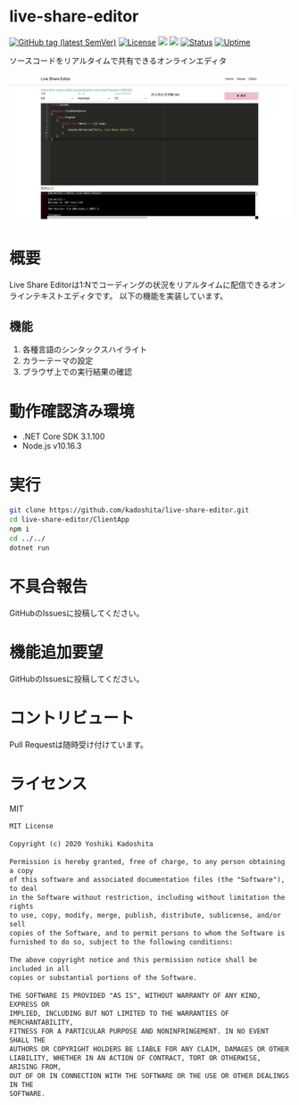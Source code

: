 # live-share-editor

[![GitHub tag (latest SemVer)](https://img.shields.io/github/tag/kadoshita/live-share-editor.svg)](https://github.com/kadoshita/live-share-editor)
[![License](https://img.shields.io/badge/License-MIT-blue.svg)](https://opensource.org/licenses/MIT)
![](https://github.com/kadoshita/live-share-editor/workflows/Build/badge.svg)
![](https://github.com/kadoshita/live-share-editor/workflows/Build%20and%20Deploy%20to%20Azure/badge.svg)
[![Status](https://img.shields.io/website?down_message=offline&label=status&up_message=online&url=https%3A%2F%2Flive-share-editor.azurewebsites.net)](https://live-share-editor.azurewebsites.net/)
[![Uptime](https://img.shields.io/uptimerobot/ratio/m781898054-5bece018a6ccbb8901c61b80)](https://live-share-editor.azurewebsites.net/)

ソースコードをリアルタイムで共有できるオンラインエディタ

![screenshot](ClientApp/public/screenshot.png)

# 概要
Live Share Editorは1:Nでコーディングの状況をリアルタイムに配信できるオンラインテキストエディタです。
以下の機能を実装しています。
## 機能
1. 各種言語のシンタックスハイライト
1. カラーテーマの設定
1. ブラウザ上での実行結果の確認

# 動作確認済み環境
* .NET Core SDK 3.1.100
* Node.js v10.16.3

# 実行

```sh
git clone https://github.com/kadoshita/live-share-editor.git
cd live-share-editor/ClientApp
npm i
cd ../../
dotnet run
```

# 不具合報告
GitHubのIssuesに投稿してください。

# 機能追加要望
GitHubのIssuesに投稿してください。

# コントリビュート
Pull Requestは随時受け付けています。

# ライセンス
MIT
```
MIT License

Copyright (c) 2020 Yoshiki Kadoshita

Permission is hereby granted, free of charge, to any person obtaining a copy
of this software and associated documentation files (the "Software"), to deal
in the Software without restriction, including without limitation the rights
to use, copy, modify, merge, publish, distribute, sublicense, and/or sell
copies of the Software, and to permit persons to whom the Software is
furnished to do so, subject to the following conditions:

The above copyright notice and this permission notice shall be included in all
copies or substantial portions of the Software.

THE SOFTWARE IS PROVIDED "AS IS", WITHOUT WARRANTY OF ANY KIND, EXPRESS OR
IMPLIED, INCLUDING BUT NOT LIMITED TO THE WARRANTIES OF MERCHANTABILITY,
FITNESS FOR A PARTICULAR PURPOSE AND NONINFRINGEMENT. IN NO EVENT SHALL THE
AUTHORS OR COPYRIGHT HOLDERS BE LIABLE FOR ANY CLAIM, DAMAGES OR OTHER
LIABILITY, WHETHER IN AN ACTION OF CONTRACT, TORT OR OTHERWISE, ARISING FROM,
OUT OF OR IN CONNECTION WITH THE SOFTWARE OR THE USE OR OTHER DEALINGS IN THE
SOFTWARE.
```